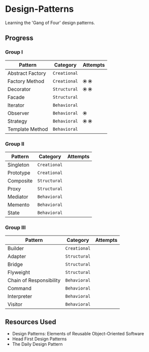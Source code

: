 # Design-Patterns

Learning the 'Gang of Four' design patterns.

## Progress

### Group I

| Pattern | Category | Attempts |
| ----- | ----- | ----- |
| Abstract Factory | ```Creational``` |  |
| Factory Method | ```Creational``` | ⦿ ⦿ |
| Decorator | ```Structural``` | ⦿ ⦿ |
| Facade | ```Structural``` |  |
| Iterator | ```Behavioral``` |  |
| Observer | ```Behavioral``` | ⦿ |
| Strategy | ```Behavioral``` | ⦿ ⦿ |
| Template Method | ```Behavioral``` |  |

### Group II

| Pattern | Category | Attempts |
| ----- | ----- | ----- |
| Singleton | ```Creational``` |  |
| Prototype | ```Creational``` |  |
| Composite | ```Structural``` |  |
| Proxy | ```Structural``` |  |
| Mediator | ```Behavioral``` |  |
| Memento | ```Behavioral``` |  |
| State | ```Behavioral``` |  |

### Group III

| Pattern | Category | Attempts |
| ----- | ----- | ----- |
| Builder | ```Creational``` |  |
| Adapter | ```Structural``` |  |
| Bridge | ```Structural``` |  |
| Flyweight | ```Structural``` |  |
| Chain of Responsibility | ```Behavioral``` |  |
| Command | ```Behavioral``` |  |
| Interpreter | ```Behavioral``` |  |
| Visitor | ```Behavioral``` |  |


## Resources Used

- Design Patterns: Elements of Reusable Object-Oriented Software
- Head First Design Patterns
- The Daily Design Pattern
